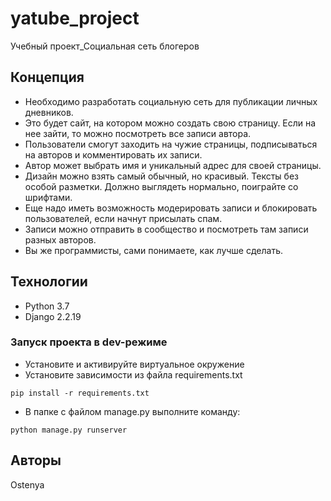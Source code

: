 # yatube_project
Учебный проект_Социальная сеть блогеров

## Концепция

- Необходимо разработать социальную сеть для публикации личных дневников.
- Это будет сайт, на котором можно создать свою страницу. Если на нее зайти, то можно посмотреть все записи автора.
- Пользователи смогут заходить на чужие страницы, подписываться на авторов и комментировать их записи.
- Автор может выбрать имя и уникальный адрес для своей страницы.
- Дизайн можно взять самый обычный, но красивый. Тексты без особой разметки. Должно выглядеть нормально, поиграйте со шрифтами.
- Еще надо иметь возможность модерировать записи и блокировать пользователей, если начнут присылать спам.
- Записи можно отправить в сообщество и посмотреть там записи разных авторов.
- Вы же программисты, сами понимаете, как лучше сделать.

## Технологии

- Python 3.7
- Django 2.2.19

### Запуск проекта в dev-режиме
- Установите и активируйте виртуальное окружение
- Установите зависимости из файла requirements.txt
```
pip install -r requirements.txt
``` 
- В папке с файлом manage.py выполните команду:
```
python manage.py runserver
```

## Авторы
Ostenya
